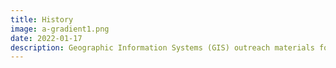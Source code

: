 ```yaml
---
title: History
image: a-gradient1.png
date: 2022-01-17
description: Geographic Information Systems (GIS) outreach materials for History.
---
```

